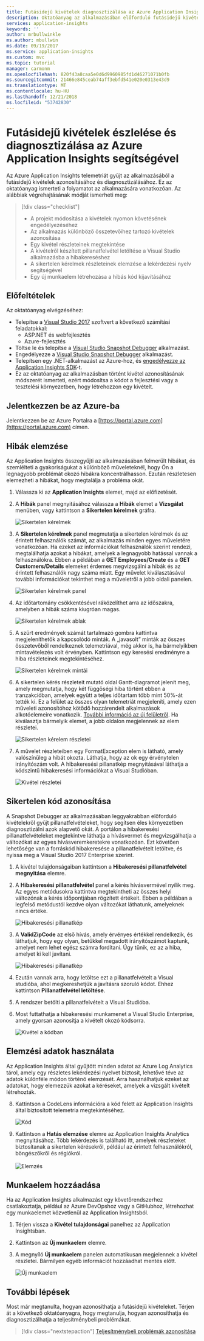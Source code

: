 ```yaml
---
title: Futásidejű kivételek diagnosztizálása az Azure Application Insights használatával | Microsoft Docs
description: Oktatóanyag az alkalmazásában előforduló futásidejű kivételek észleléséhez és diagnosztizálásához az Azure Application Insights használatával.
services: application-insights
keywords: ''
author: mrbullwinkle
ms.author: mbullwin
ms.date: 09/19/2017
ms.service: application-insights
ms.custom: mvc
ms.topic: tutorial
manager: carmonm
ms.openlocfilehash: 820f43a8caa5e0d6d9960985fd1d46271071b0fb
ms.sourcegitcommit: 21466e845ceab74aff3ebfd541e020e0313e43d9
ms.translationtype: MT
ms.contentlocale: hu-HU
ms.lasthandoff: 12/21/2018
ms.locfileid: "53742830"
---
```

# <a name="find-and-diagnose-run-time-exceptions-with-azure-application-insights"></a>Futásidejű kivételek észlelése és diagnosztizálása az Azure Application Insights segítségével

Az Azure Application Insights telemetriát gyűjt az alkalmazásából a futásidejű kivételek azonosításához és diagnosztizálásához.  Ez az oktatóanyag ismerteti a folyamatot az alkalmazására vonatkozóan.  Az alábbiak végrehajtásának módját ismerheti meg:

> [!div class="checklist"]
> * A projekt módosítása a kivételek nyomon követésének engedélyezéséhez
> * Az alkalmazás különböző összetevőihez tartozó kivételek azonosítása
> * Egy kivétel részleteinek megtekintése
> * A kivételről készített pillanatfelvétel letöltése a Visual Studio alkalmazásba a hibakereséshez
> * A sikertelen kérelmek részleteinek elemzése a lekérdezési nyelv segítségével
> * Egy új munkaelem létrehozása a hibás kód kijavításához


## <a name="prerequisites"></a>Előfeltételek

Az oktatóanyag elvégzéséhez:

- Telepítse a [Visual Studio 2017](https://www.visualstudio.com/downloads/) szoftvert a következő számítási feladatokkal:
    - ASP.NET és webfejlesztés
    - Azure-fejlesztés
- Töltse le és telepítse a [Visual Studio Snapshot Debugger](https://aka.ms/snapshotdebugger) alkalmazást.
- Engedélyezze a [Visual Studio Snapshot Debugger](https://docs.microsoft.com/azure/application-insights/app-insights-snapshot-debugger) alkalmazást.
- Telepítsen egy .NET-alkalmazást az Azure-hoz, és [engedélyezze az Application Insights SDK](../azure-monitor/app/asp-net.md)-t. 
- Ez az oktatóanyag az alkalmazásban történt kivétel azonosításának módszerét ismerteti, ezért módosítsa a kódot a fejlesztési vagy a tesztelési környezetben, hogy létrehozzon egy kivételt. 

## <a name="log-in-to-azure"></a>Jelentkezzen be az Azure-ba
Jelentkezzen be az Azure Portalra a [https://portal.azure.com](https://portal.azure.com) címen.


## <a name="analyze-failures"></a>Hibák elemzése
Az Application Insights összegyűjti az alkalmazásában felmerült hibákat, és szemlélteti a gyakoriságukat a különböző műveleteknél, hogy Ön a legnagyobb problémát okozó hibákra koncentrálhasson.  Ezután részletesen elemezheti a hibákat, hogy megtalálja a probléma okát.   

1. Válassza ki az **Application Insights** elemet, majd az előfizetését.  
2. A **Hibák** panel megnyitásához válassza a **Hibák** elemet a **Vizsgálat** menüben, vagy kattintson a **Sikertelen kérelmek** gráfra.

    ![Sikertelen kérelmek](media/app-insights-tutorial-runtime-exceptions/failed-requests.png)

3. A **Sikertelen kérelmek** panel megmutatja a sikertelen kérelmek és az érintett felhasználók számát, az alkalmazás minden egyes műveletére vonatkozóan.  Ha ezeket az információkat felhasználók szerint rendezi, megtalálhatja azokat a hibákat, amelyek a legnagyobb hatással vannak a felhasználókra.  Ebben a példában a **GET Employees/Create** és a **GET Customers/Details** elemeket érdemes megvizsgálni a hibák és az érintett felhasználók nagy száma miatt.  Egy művelet kiválasztásával további információkat tekinthet meg a műveletről a jobb oldali panelen.

    ![Sikertelen kérelmek panel](media/app-insights-tutorial-runtime-exceptions/failed-requests-blade.png)

4. Az időtartomány csökkentésével ráközelíthet arra az időszakra, amelyben a hibák száma kiugróan magas.

    ![Sikertelen kérelmek ablak](media/app-insights-tutorial-runtime-exceptions/failed-requests-window.png)

5. A szűrt eredmények számát tartalmazó gombra kattintva megjeleníthetők a kapcsolódó minták. A „javasolt” minták az összes összetevőből rendelkeznek telemetriával, még akkor is, ha bármelyikben mintavételezés volt érvényben. Kattintson egy keresési eredményre a hiba részleteinek megtekintéséhez.

    ![Sikertelen kérelmek mintái](media/app-insights-tutorial-runtime-exceptions/failed-requests-search.png)

6. A sikertelen kérés részleteit mutató oldal Gantt-diagramot jelenít meg, amely megmutatja, hogy két függőségi hiba történt ebben a tranzakcióban, amelyek együtt a teljes időtartam több mint 50%-át tették ki. Ez a felület az összes olyan telemetriát megjeleníti, amely ezen műveleti azonosítóhoz kötődő hozzárendelt alkalmazások alkotóelemeire vonatkozik. [További információ az új felületről](app-insights-transaction-diagnostics.md). Ha kiválasztja bármelyik elemet, a jobb oldalon megjelennek az elem részletei. 

    ![Sikertelen kérelem részletei](media/app-insights-tutorial-runtime-exceptions/failed-request-details.png)

7. A művelet részleteiben egy FormatException elem is látható, amely valószínűleg a hibát okozta.  Láthatja, hogy az ok egy érvénytelen irányítószám volt. A hibakeresési pillanatkép megnyitásával láthatja a kódszintű hibakeresési információkat a Visual Studióban.

    ![Kivétel részletei](media/app-insights-tutorial-runtime-exceptions/failed-requests-exception.png)

## <a name="identify-failing-code"></a>Sikertelen kód azonosítása
A Snapshot Debugger az alkalmazásában leggyakrabban előforduló kivételekről gyűjt pillanatfelvételeket, hogy segítsen éles környezetben diagnosztizálni azok alapvető okát.  A portálon a hibakeresési pillanatfelvételeket megtekintve láthatja a hívásvermet és megvizsgálhatja a változókat az egyes hívásveremkeretekre vonatkozóan. Ezt követően lehetősége van a forráskód hibakeresése a pillanatfelvételt letöltve, és nyissa meg a Visual Studio 2017 Enterprise szerint.

1. A kivétel tulajdonságaiban kattintson a **Hibakeresési pillanatfelvétel megnyitása** elemre.
2. A **Hibakeresési pillanatfelvétel** panel a kérés hívásvermével nyílik meg.  Az egyes metódusokra kattintva megtekintheti az összes helyi változónak a kérés időpontjában rögzített értékeit.  Ebben a példában a legfelső metódustól kezdve olyan változókat láthatunk, amelyeknek nincs értéke.

    ![Hibakeresési pillanatkép](media/app-insights-tutorial-runtime-exceptions/debug-snapshot-01.png)

3. A **ValidZipCode** az első hívás, amely érvényes értékkel rendelkezik, és láthatjuk, hogy egy olyan, betűkkel megadott irányítószámot kaptunk, amelyet nem lehet egész számra fordítani.  Úgy tűnik, ez az a hiba, amelyet ki kell javítani.

    ![Hibakeresési pillanatkép](media/app-insights-tutorial-runtime-exceptions/debug-snapshot-02.png)

4. Ezután vannak arra, hogy letöltse ezt a pillanatfelvételt a Visual studióba, ahol megkereshetjük a javításra szoruló kódot. Ehhez kattintson **Pillanatfelvétel letöltése**.
5. A rendszer betölti a pillanatfelvételt a Visual Studióba.
6. Most futtathatja a hibakeresési munkamenet a Visual Studio Enterprise, amely gyorsan azonosítja a kivételt okozó kódsorra.

    ![Kivétel a kódban](media/app-insights-tutorial-runtime-exceptions/exception-code.png)


## <a name="use-analytics-data"></a>Elemzési adatok használata
Az Application Insights által gyűjtött minden adatot az Azure Log Analytics tárol, amely egy részletes lekérdezési nyelvet biztosít, lehetővé téve az adatok különféle módon történő elemzését.  Arra használhatjuk ezeket az adatokat, hogy elemezzük azokat a kéréseket, amelyek a vizsgált kivételt létrehozták. 

8. Kattintson a CodeLens információra a kód felett az Application Insights által biztosított telemetria megtekintéséhez.

    ![Kód](media/app-insights-tutorial-runtime-exceptions/codelens.png)

9. Kattintson a **Hatás elemzése** elemre az Application Insights Analytics megnyitásához.  Több lekérdezés is található itt, amelyek részleteket biztosítanak a sikertelen kérésekről, például az érintett felhasználókról, böngészőkről és régiókról.<br><br>![Elemzés](media/app-insights-tutorial-runtime-exceptions/analytics.png)<br>

## <a name="add-work-item"></a>Munkaelem hozzáadása
Ha az Application Insights alkalmazást egy követőrendszerhez csatlakoztatja, például az Azure DevOpshoz vagy a GitHubhoz, létrehozhat egy munkaelemet közvetlenül az Application Insightsból.

1. Térjen vissza a **Kivétel tulajdonságai** panelhez az Application Insightsban.
2. Kattintson az **Új munkaelem** elemre.
3. A megnyíló **Új munkaelem** panelen automatikusan megjelennek a kivétel részletei.  Bármilyen egyéb információt hozzáadhat mentés előtt.

    ![Új munkaelem](media/app-insights-tutorial-runtime-exceptions/new-work-item.png)

## <a name="next-steps"></a>További lépések
Most már megtanulta, hogyan azonosíthatja a futásidejű kivételeket. Térjen át a következő oktatóanyagra, hogy megtanulja, hogyan azonosíthatja és diagnosztizálhatja a teljesítménybeli problémákat.

> [!div class="nextstepaction"]
> [Teljesítménybeli problémák azonosítása](app-insights-tutorial-performance.md)